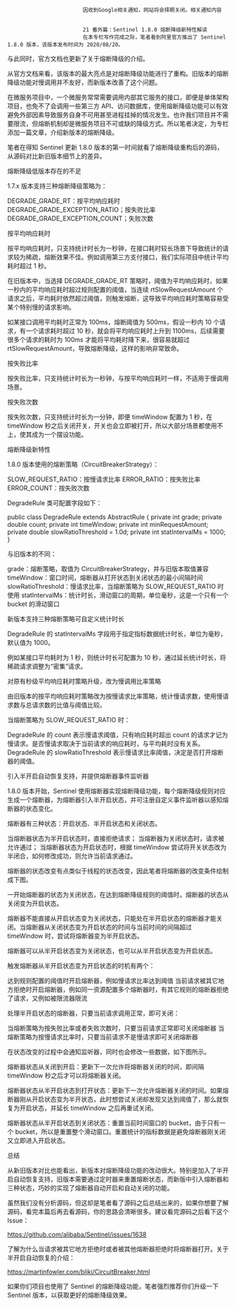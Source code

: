 
                            
                            因收到Google相关通知，网站将会择期关闭。相关通知内容
                            
                            
                            21 番外篇：Sentinel 1.8.0 熔断降级新特性解读
                            在本专栏写作完成之际，笔者看到阿里官方推出了 Sentinel 1.8.0 版本，该版本发布时间为 2020/08/20。



与此同时，官方文档也更新了关于熔断降级的介绍。



从官方文档来看，该版本的最大亮点是对熔断降级功能进行了重构。旧版本的熔断降级功能对慢调用并不友好，而新版本改善了这个问题。

在微服务项目中，一个微服务常常需要调用内部其它服务的接口，即便是单体架构项目，也免不了会调用一些第三方 API、访问数据库，使用熔断降级功能可以有效避免外部因素导致服务自身不可用甚至进程挂掉的情况发生。也许我们项目并不需要限流，但熔断机制却是微服务项目不可或缺的降级方式。所以笔者决定，为专栏添加一篇文章，介绍新版本的熔断降级。

笔者在得知 Sentinel 更新 1.8.0 版本的第一时间就看了熔断降级重构后的源码，从源码对比新旧版本细节上的差异。

熔断降级低版本存在的不足

1.7.x 版本支持三种熔断降级策略为：


DEGRADE_GRADE_RT：按平均响应耗时
DEGRADE_GRADE_EXCEPTION_RATIO；按失败比率
DEGRADE_GRADE_EXCEPTION_COUNT；失败次数


按平均响应耗时

按平均响应耗时，只支持统计时长为一秒钟，在接口耗时较长场景下导致统计的请求较为稀疏，熔断效果不佳。例如调用第三方支付接口，我们实际项目中统计平均耗时超过 1 秒。

在旧版本中，当选择 DEGRADE_GRADE_RT 策略时，阈值为平均响应耗时，如果一秒内的平均响应耗时超过规则配置的阈值，当连续 rtSlowRequestAmount 个请求之后，平均耗时依然超过阈值，则触发熔断，这导致平均响应耗时策略容易受某个特别慢的请求影响。

如某接口调用平均耗时正常为 100ms，熔断阈值为 500ms，假设一秒内 10 个请求，有一个请求耗时超过 10 秒，就会将平均响应耗时上升到 1100ms，后续需要很多个请求的耗时为 100ms 才能将平均耗时降下来，很容易就超过 rtSlowRequestAmount，导致熔断降级，这样的影响非常致命。

按失败比率

按失败比率，只支持统计时长为一秒钟，与按平均响应耗时一样，不适用于慢调用场景。

按失败次数

按失败次数，只支持统计时长为一分钟，即便 timeWindow 配置为 1 秒，在 timeWindow 秒之后关闭开关，开关也会立即被打开，所以大部分场景都使用不上，使其成为一个摆设功能。

熔断降级新特性

1.8.0 版本使用的熔断策略（CircuitBreakerStrategy）：


SLOW_REQUEST_RATIO：按慢请求比率
ERROR_RATIO：按失败比率
ERROR_COUNT：按失败次数


DegradeRule 类可配置字段如下：

public class DegradeRule extends AbstractRule {
    private int grade;
    private double count;
    private int timeWindow;
    private int minRequestAmount;
    private double slowRatioThreshold = 1.0d;
    private int statIntervalMs = 1000;
}



与旧版本的不同：


grade：熔断策略，取值为 CircuitBreakerStrategy，并与旧版本取值兼容
timeWindow：窗口时间，熔断器从打开状态到关闭状态的最小间隔时间
slowRatioThreshold：慢请求比率，当熔断策略为 SLOW_REQUEST_RATIO 时使用
statIntervalMs：统计时长，滑动窗口的周期，单位毫秒，这是一个只有一个 bucket 的滑动窗口


新版本支持三种熔断策略可自定义统计时长

DegradeRule 的 statIntervalMs 字段用于指定指标数据统计时长，单位为毫秒，默认值为 1000。

例如某接口平均耗时为 1 秒，则统计时长可配置为 10 秒，通过延长统计时长，将稀疏请求调整为“密集”请求。

对原有秒级平均响应耗时策略升级，改为慢调用比率策略

由旧版本的按平均响应耗时策略改为按慢请求比率策略，统计慢请求数，使用慢请求数与总请求数的比值与阈值比较。

当熔断策略为 SLOW_REQUEST_RATIO 时：


DegradeRule 的 count 表示慢请求阈值，只有响应耗时超出 count 的请求才记为慢请求。是否慢请求取决于当前请求的响应耗时，与平均耗时没有关系。
DegradeRule 的 slowRatioThreshold 表示慢请求比率阈值，决定是否打开熔断器的阈值。


引入半开启自动恢复支持，并提供熔断器事件监听器

1.8.0 版本开始，Sentinel 使用熔断器实现熔断降级功能，每个熔断降级规则对应生成一个熔断器，为熔断器引入半开启状态，并可注册自定义事件监听器以感知熔断器的状态变化。

熔断器有三种状态：开启状态、半开启状态和关闭状态。


当熔断器状态为半开启状态时，直接拒绝请求；
当熔断器为关闭状态时，请求被允许通过；
当熔断器状态为开启状态时，根据 timeWindow 尝试将开关状态改为半闭合，如何修改成功，则允许当前请求通过。


熔断器的状态改变有点类似于线程的状态改变，因此笔者将熔断器的改变条件绘制成下图。



一开始熔断器的状态为关闭状态，在达到熔断降级规则的阈值时，熔断器的状态从关闭变为开启状态。

熔断器不能直接从开启状态变为关闭状态，只能处在半开启状态的熔断器才能关闭。当熔断器从关闭状态变为开启状态的时间与当前时间的间隔超过 timeWindow 时，尝试将熔断器变为半开启状态。

熔断器可以从半开启状态变为关闭状态，也可以从半开启状态变为开启状态。

触发熔断器从半开启状态变为开启状态的时机有两个：


达到规则配置的阈值时开启熔断器，例如慢请求比率达到阈值
当前请求被其它地方拒绝时开启熔断器，例如同一资源配置多个熔断器时，有其它规则的熔断器拒绝了请求，又例如被限流器限流


处理半开启状态的熔断器，只要当前请求调用正常，即可关闭：


当熔断策略为按失败比率或者失败次数时，只要当前请求正常即可关闭熔断器
当熔断策略为按慢请求比率时，只要当前请求不是慢请求即可关闭熔断器


在状态改变的过程中会通知监听器，同时也会修改一些数据，如下图所示。



熔断器状态从关闭到开启：更新下一次允许将熔断器关闭的时间，即间隔 timeWindow 秒之后才可以将熔断器关闭。

熔断器状态从半开启状态到打开状态：更新下一次允许熔断器关闭的时间。如果熔断器刚从开启状态变为半开状态，此时想尝试关闭却发现又达到阈值了，那么就恢复为开启状态，并延长 timeWindow 之后再重试关闭。

熔断器状态从半开启状态到关闭状态：重置当前时间窗口的 bucket，由于只有一个 bucket，所以是重置整个滑动窗口。重置统计的指标数据是避免熔断器刚关闭又立即进入开启状态。

总结

从新旧版本对比也能看出，新版本对熔断降级功能的改动很大。特别是加入了半开启自动恢复支持，旧版本需要通过定时器来重置熔断状态，而新版中引入熔断器和三种状态，巧妙的实现了熔断器自动开启和自动关闭的功能。

虽然我们没有分析源码，但这却是笔者看了源码之后总结出来的，如果你想要了解源码，看完本篇后再去看源码，你的思路会清晰很多。建议看完源码之后看下这个 Issue：


https://github.com/alibaba/Sentinel/issues/1638


了解为什么当请求被其它地方拒绝时或者被其他熔断器拒绝时将熔断器打开。关于半开启自动恢复的介绍：


https://martinfowler.com/bliki/CircuitBreaker.html


如果你们项目也使用了 Sentinel 的熔断降级功能，笔者强烈推荐你们升级一下 Sentinel 版本，以获取更好的熔断降级效果。

                        
                        
                            